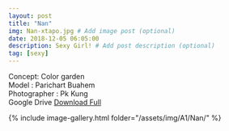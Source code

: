 ```yaml
---
layout: post
title: "Nan"
img: Nan-xtapo.jpg # Add image post (optional)
date: 2018-12-05 06:05:00
description: Sexy Girl! # Add post description (optional)
tag: [sexy]
---
```

Concept: Color garden  
Model : Parichart Buahem  
Photographer : Pk Kung  
Google Drive [Download Full](http://gestyy.com/e0BQDt)  



{% include image-gallery.html folder="/assets/img/A1/Nan/" %}
